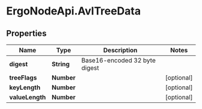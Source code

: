 # ErgoNodeApi.AvlTreeData

## Properties

Name | Type | Description | Notes
------------ | ------------- | ------------- | -------------
**digest** | **String** | Base16-encoded 32 byte digest | 
**treeFlags** | **Number** |  | [optional] 
**keyLength** | **Number** |  | [optional] 
**valueLength** | **Number** |  | [optional] 


